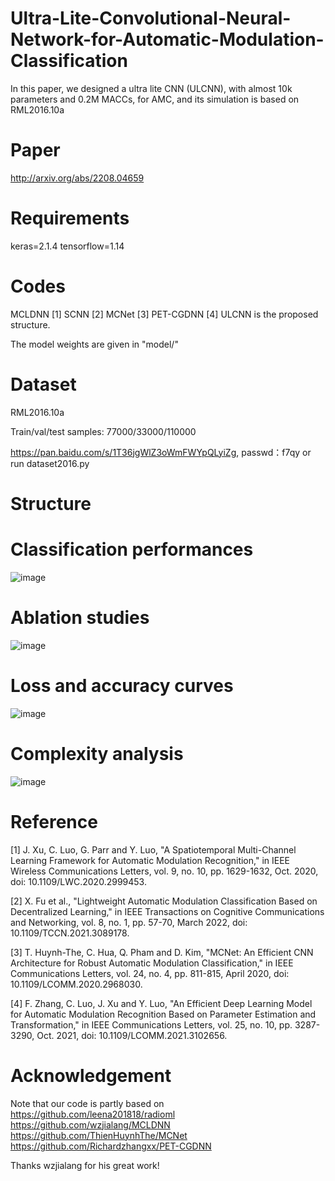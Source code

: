 # Ultra-Lite-Convolutional-Neural-Network-for-Automatic-Modulation-Classification

In this paper, we designed a ultra lite CNN (ULCNN), with almost 10k parameters and 0.2M MACCs, for AMC, and its simulation is based on RML2016.10a

# Paper

http://arxiv.org/abs/2208.04659

# Requirements

keras=2.1.4 tensorflow=1.14

# Codes
MCLDNN [1]
SCNN [2]
MCNet [3]
PET-CGDNN [4]
ULCNN is the proposed structure.

The model weights are given in "model/"

# Dataset
RML2016.10a

Train/val/test samples: 77000/33000/110000

https://pan.baidu.com/s/1T36jgWlZ3oWmFWYpQLyiZg, passwd：f7qy
or run dataset2016.py

# Structure



# Classification performances

![image](https://user-images.githubusercontent.com/107237593/181512551-f537bf6f-c9ff-4a74-a5a8-b03ae80ee49d.png)

# Ablation studies
![image](https://user-images.githubusercontent.com/107237593/181512604-917152a7-b753-4150-98a1-3858dd093d2e.png)

# Loss and accuracy curves

![image](https://user-images.githubusercontent.com/107237593/174467709-0c04b16a-c260-4355-a942-cb1a0a6bf775.png)

# Complexity analysis

![image](https://user-images.githubusercontent.com/107237593/176838730-5fcc0c0b-3fe8-46b1-a3df-1e3d1bd4413a.png)

# Reference
[1] J. Xu, C. Luo, G. Parr and Y. Luo, "A Spatiotemporal Multi-Channel Learning Framework for Automatic Modulation Recognition," in IEEE Wireless Communications Letters, vol. 9, no. 10, pp. 1629-1632, Oct. 2020, doi: 10.1109/LWC.2020.2999453.

[2] X. Fu et al., "Lightweight Automatic Modulation Classification Based on Decentralized Learning," in IEEE Transactions on Cognitive Communications and Networking, vol. 8, no. 1, pp. 57-70, March 2022, doi: 10.1109/TCCN.2021.3089178.

[3] T. Huynh-The, C. Hua, Q. Pham and D. Kim, "MCNet: An Efficient CNN Architecture for Robust Automatic Modulation Classification," in IEEE Communications Letters, vol. 24, no. 4, pp. 811-815, April 2020, doi: 10.1109/LCOMM.2020.2968030.

[4] F. Zhang, C. Luo, J. Xu and Y. Luo, "An Efficient Deep Learning Model for Automatic Modulation Recognition Based on Parameter Estimation and Transformation," in IEEE Communications Letters, vol. 25, no. 10, pp. 3287-3290, Oct. 2021, doi: 10.1109/LCOMM.2021.3102656.


# Acknowledgement
Note that our code is partly based on
https://github.com/leena201818/radioml
https://github.com/wzjialang/MCLDNN
https://github.com/ThienHuynhThe/MCNet
https://github.com/Richardzhangxx/PET-CGDNN

Thanks wzjialang for his great work!
















